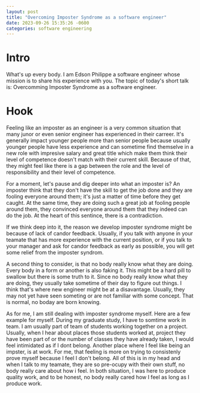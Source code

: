 ```yaml
---
layout: post
title: "Overcoming Imposter Syndrome as a software engineer"
date: 2023-09-26 15:35:26 -0600
categories: software engineering
---
```


# Intro
What's up every body. I am Edson Philippe a software engineer whose mission is to share his experience with you. The topic of today's 
short talk is: Overcomming Imposter Syndrome as a software engineer.

# Hook
Feeling like an imposter as an engineer is a very common situation that many junor or even senior engineer has experienced in their carreer. It's generally impact younger people more than senior people because usually younger people have less experience and can sometime find themselve in a new role with impresive salary and great title which make them think their level of competence doesn't match with their current skill. Because of that, they might feel like there is a gap between the role and the level of responsibility and their level of competence.

For a moment, let's pause and dig deeper into what an imposter is? An imposter think that they don't have the skill to get the job done and they are fooling everyone around them; it's just a matter of time before they get caught. At the same time, they are doing such a great job at fooling people around them, they convinced everyone around them that they indeed can do the job. At the heart of this sentince, there is a contradiction.

If we think deep into it, the reason we develop imposter syndrome might be because of lack of candor feedback. Usually, if you talk with anyone in your teamate that has more experience with the current position, or if you talk to your manager and ask for candor feedback as early as possible, you will get some relief from the imposter syndrom.

A second thing to consider, is that no body really know what they are doing. Every body in a form or another is also faking it. This might be a hard pill to swallow but there is some truth to it. Since no body really know what they are doing, they usually take sometime of their day to figure out things. I think that's where new engineer might be at a disavantage. Usually, they may not yet have seen someting or are not familiar with some concept. That is normal, no boday are born knowing.

As for me, I am still dealing with imposter syndrome myself. Here are a few example for myself. During my graduate study, I have to somtime work in team. I am usually part of team of students working together on a project. Usually, when I hear about places those students worked at, project they have been part of or the number of classes they have already taken, I would feel intimidated as if I dont belong. Another place where I feel like being an impster, is at work. For me, that feeling is more on trying to consistenly prove myself because I feel I don't belong. All of this is in my head and when I talk to my teamate, they are so pre-ocupy with their own stuff, no body really care about how i feel. In both situation, I was here to produce quality work, and to be honest, no body really cared how I feel as long as I produce work.

